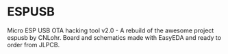 # ESPUSB
Micro ESP USB OTA hacking tool v2.0 - A rebuild of the awesome project espusb by CNLohr. Board and schematics made with EasyEDA and ready to order from JLPCB.
